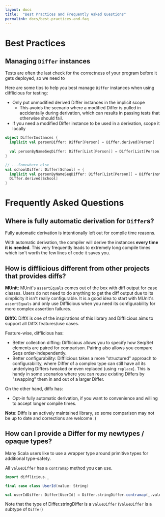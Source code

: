 ```yaml
---
layout: docs
title:  "Best Practices and Frequently Asked Questions"
permalink: docs/best-practices-and-faq
---
```


# Best Practices

## Managing `Differ` instances

Tests are often the last check for the correctness of your program before it gets deployed, so we need to 

Here are some tips to help you best manage `Differ` instances when using difflicious for testing:

* Only put unmodified derived Differ instances in the implicit scope
  * This avoids the scenario where a modified Differ is pulled in accidentally during derivation, which can results in 
    passing tests that otherwise should fail.
* If you need a modified Differ instance to be used in a derivation, scope it locally

```scala
object DifferInstances {
  implicit val personDiffer: Differ[Person] = Differ.derived[Person]
  
  val personByNameSeqDiffer: Differ[List[Person]] = Differ[List[Person]].pairBy(_.name)
}

// ...Somewhere else
val schoolDiffer: Differ[School] = {
  implicit val personByNameSeqDiffer: Differ[List[Person]] = DifferInstances.personByNameSeqDiffer
  Differ.derived[School]
}
```

# Frequently Asked Questions

## Where is fully automatic derivation for `Differ`s?

Fully automatic derivation is intentionally left out for compile time reasons.

With automatic derivation, the compiler will derive the instances **every time it is needed**.
This very frequently leads to extremely long compile times which isn't worth the few lines of code it saves you.

## How is difflicious different from other projects that provides diffs?

**MUnit**: MUnit's `assertEquals` comes out of the box with diff output for case classes. Users do not need to do anything 
to get the diff output due to its simplicity it isn't really configurable. It is a good idea to start with MUnit's `assertEquals`
and only use Difflicious when you need its configurability for more complex assertion failures.

**DiffX**: DiffX is one of the inspirations of this library and Difflicious aims to support all DiffX features/use cases.

Feature-wise, difflicious has:

- Better collection diffing: Difflicious allows you to specify how Seq/Set elements are paired for comparison. 
  Pairing also allows you compare Seqs order-independently.
- Better configurability: Difflicious takes a more "structured" approach to configurability, where Differ of a complex type
  can still have all its underlying Differs tweaked or even replaced (using `replace`). This is handy in some scenarios
  where you can reuse existing Differs by "swapping" them in and out of a larger Differ.
  
On the other hand, diffx has:

- Opt-in fully automatic derivation, if you want to convenience and willing to accept longer compile times.

**Note**: Diffx is an actively maintained library, so some comparison may not be up to date and corrections are welcome :)

## How can I provide a Differ for my newtypes / opaque types?

Many Scala users like to use a wrapper type around primitive types for additional type-safety.

All `ValueDiffer` has a `contramap` method you can use.

```scala mdoc:invisible
import difflicious._
```

```scala mdoc:silent
final case class UserId(value: String)

val userIdDiffer: Differ[UserId] = Differ.stringDiffer.contramap(_.value)
```

Note that the type of Differ.stringDiffer is a `ValueDiffer` (`ValueDiffer` is a subtype of `Differ`)

